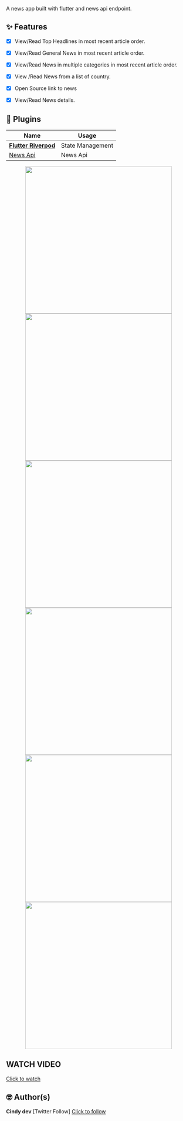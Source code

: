 A news app built with flutter and news api endpoint.

## ✨ Features

- [x] View/Read Top Headlines in most recent article order.
- [x] View/Read General News in most recent article order.
- [x] View/Read News in multiple categories in most recent article order.
- [x] View /Read News from a list of country.
- [x] Open Source link to news
- [x] View/Read News details.



## 🔌 Plugins

| Name                                                                  | Usage                                               |
| --------------------------------------------------------------------- | --------------------------------------------------- |
| [**Flutter Riverpod**](https://pub.dev/packages/flutter_riverpod)     | State Management
| [News Api](https://newsapi.org/)                                      | News Api


<p align="center">
    <img src="assets\images\screenshot\s1.png" width="400">
    <img src="assets\images\screenshot\s2.png" width="400"> 
    <img src="assets\images\screenshot\s3.png" width="400">
    <img src="assets\images\screenshot\s4.png" width="400">
    <img src="assets\images\screenshot\s5.png" width="400">
    <img src="assets\images\screenshot\s6.png" width="400">
   </p>

## WATCH VIDEO
<a href= 'https://drive.google.com/file/d/1snC3--7MRpuKMko10S7bxL8H3QcGko1b/view?usp=sharing'> Click to watch </a>

## 🤓 Author(s)
**Cindy dev**
[Twitter Follow] <a href= "https://twitter.com/cindyDev_"> Click to follow </a>

